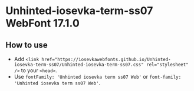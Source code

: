 # Unhinted-iosevka-term-ss07 WebFont 17.1.0

## How to use

- Add `<link href="https://iosevkawebfonts.github.io/Unhinted-iosevka-term-ss07/Unhinted-iosevka-term-ss07.css" rel="stylesheet" />` to your `<head>`.
- Use `fontFamily: 'Unhinted iosevka term ss07 Web'` or `font-family: 'Unhinted iosevka term ss07 Web'`.
